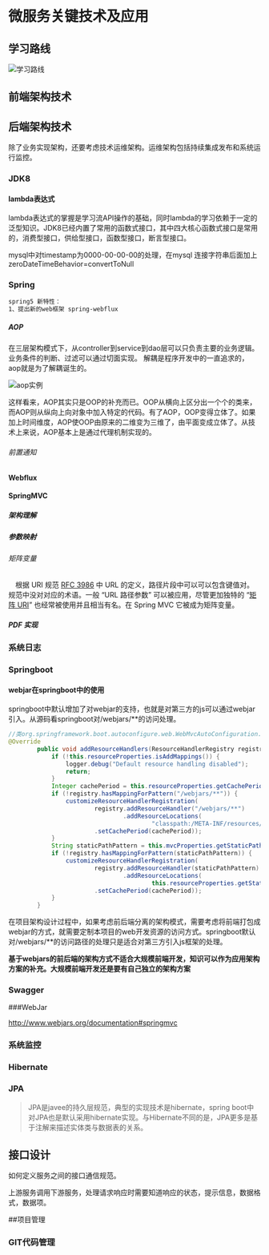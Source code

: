 # 微服务关键技术及应用

## 学习路线

![学习路线](E:\工作笔记\github\microservice\assets\img\学习路线.png)

## 前端架构技术



## 后端架构技术

除了业务实现架构，还要考虑技术运维架构。运维架构包括持续集成发布和系统运行监控。

### JDK8

#### lambda表达式

lambda表达式的掌握是学习流API操作的基础，同时lambda的学习依赖于一定的泛型知识。JDK8已经内置了常用的函数式接口，其中四大核心函数式接口是常用的，消费型接口，供给型接口，函数型接口，断言型接口。









mysql中对timestamp为0000-00-00-00的处理，在mysql 连接字符串后面加上zeroDateTimeBehavior=convertToNull

### Spring

```tex
spring5 新特性：
1、提出新的web框架 spring-webflux
```



##### AOP

在三层架构模式下，从controller到service到dao层可以只负责主要的业务逻辑。业务条件的判断、过滤可以通过切面实现。 解耦是程序开发中的一直追求的，aop就是为了解耦诞生的。

![aop实例](E:\工作笔记\github\microservice\assets\img\aop实例.png)

这样看来，AOP其实只是OOP的补充而已。OOP从横向上区分出一个个的类来，而AOP则从纵向上向对象中加入特定的代码。有了AOP，OOP变得立体了。如果加上时间维度，AOP使OOP由原来的二维变为三维了，由平面变成立体了。从技术上来说，AOP基本上是通过代理机制实现的。 
​     

###### 前置通知

#### Webflux

####  SpringMVC

##### 架构理解

##### 参数映射

###### 矩阵变量

  根据 URI 规范 [RFC 3986](http://tools.ietf.org/html/rfc3986#section-3.3) 中 URL 的定义，路径片段中可以可以包含键值对。规范中没对对应的术语。一般 “URL 路径参数” 可以被应用，尽管更加独特的 “[矩阵 URI](http://www.w3.org/DesignIssues/MatrixURIs.html)” 也经常被使用并且相当有名。在 Spring MVC 它被成为矩阵变量。

##### PDF 实现

### 系统日志

### Springboot

#### webjar在springboot中的使用

springboot中默认增加了对webjar的支持，也就是对第三方的js可以通过webjar引入。从源码看springboot对/webjars/**的访问处理。

```java
//类org.springframework.boot.autoconfigure.web.WebMvcAutoConfiguration.WebMvcAutoConfigurationAdapter
@Override
		public void addResourceHandlers(ResourceHandlerRegistry registry) {
			if (!this.resourceProperties.isAddMappings()) {
				logger.debug("Default resource handling disabled");
				return;
			}
			Integer cachePeriod = this.resourceProperties.getCachePeriod();
			if (!registry.hasMappingForPattern("/webjars/**")) {
				customizeResourceHandlerRegistration(
						registry.addResourceHandler("/webjars/**")
								.addResourceLocations(
										"classpath:/META-INF/resources/webjars/")
						.setCachePeriod(cachePeriod));
			}
			String staticPathPattern = this.mvcProperties.getStaticPathPattern();
			if (!registry.hasMappingForPattern(staticPathPattern)) {
				customizeResourceHandlerRegistration(
						registry.addResourceHandler(staticPathPattern)
								.addResourceLocations(
										this.resourceProperties.getStaticLocations())
						.setCachePeriod(cachePeriod));
			}
		}
```

在项目架构设计过程中，如果考虑前后端分离的架构模式，需要考虑将前端打包成webjar的方式，就需要定制本项目的web开发资源的访问方式。springboot默认对/webjars/**的访问路径的处理只是适合对第三方引入js框架的处理。

**基于webjars的前后端的架构方式不适合大规模前端开发，知识可以作为应用架构方案的补充。大规模前端开发还是要有自己独立的架构方案**







### Swagger

###WebJar

http://www.webjars.org/documentation#springmvc

### 系统监控

### Hibernate

### JPA

>  JPA是javee的持久层规范，典型的实现技术是hibernate，spring boot中对JPA也是默认采用hibernate实现。与Hibernate不同的是，JPA更多是基于注解来描述实体类与数据表的关系。



## 接口设计

如何定义服务之间的接口通信规范。

上游服务调用下游服务，处理请求响应时需要知道响应的状态，提示信息，数据格式，数据项。

##项目管理

### GIT代码管理



